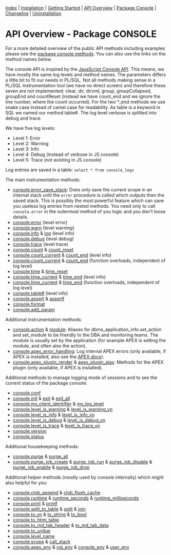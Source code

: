 <!-- nav -->

[Index](README.md)
| [Installation](installation.md)
| [Getting Started](getting-started.md)
| [API Overview](api-overview.md)
| [Package Console](package-console.md)
| [Changelog](changelog.md)
| [Uninstallation](uninstallation.md)

<!-- navstop -->

# API Overview - Package CONSOLE

For a more detailed overview of the public API methods including examples please
see the [package console methods](package-console.md). You can also use the
links on the method names below.

The console API is inspired by the [JavaScript Console
API](https://developers.google.com/web/tools/chrome-devtools/console/api). This
means, we have mostly the same log levels and method names. The parameters
differs a little bit to fit our needs in PL/SQL. Not all methods making sense in
a PL/SQL instrumentation tool (we have no direct screen) and therefore these
seven are not implemented: clear, dir, dirxml, group, groupCollapsed, groupEnd
and countReset (instead we have count_end and we ignore the line number, where
the count occurred). For the two \*_end methods we use snake case instead of
camel case for readability. As table is a keyword in SQL we named our method
table#. The log level verbose is splitted into debug and trace.

We have five log levels:

- Level 1: Error
- Level 2: Warning
- Level 3: Info
- Level 4: Debug (instead of verbose in JS console)
- Level 5: Trace (not existing in JS console)

Log entries are saved in a table: `select * from console_logs`

The main instrumentation methods:

- [console.error_save_stack](package-console.md#procedure-error_save_stack):
  Does only save the current scope in an internal stack until the `error`
  procedure is called which outputs then the saved stack. This is possibly the
  most powerful feature which can save you useless log entries from nested
  methods. You need only to call `console.error` in the outermost method of you
  logic and you don't loose details.
- [console.error](package-console.md#procedure-error) (level error)
- [console.warn](package-console.md#procedure-warn) (level warning)
- [console.info](package-console.md#procedure-info) &
  [log](package-console.md#procedure-log) (level info)
- [console.debug](package-console.md#procedure-debug) (level debug)
- [console.trace](package-console.md#procedure-trace) (level trace)
- [console.count](package-console.md#procedure-count) &
  [count_reset](package-console.md#procedure-count_reset)
- [console.count_current](package-console.md#procedure-count_current) &
  [count_end](package-console.md#procedure-count_end) (level info)
- [console.count_current](package-console.md#function-count_current) &
  [count_end](package-console.md#function-count_end) (function overloads, independent of log level)
- [console.time](package-console.md#procedure-time) &
  [time_reset](package-console.md#procedure-time_reset)
- [console.time_current](package-console.md#procedure-time_current) &
  [time_end](package-console.md#procedure-time_end) (level info)
- [console.time_current](package-console.md#function-time_current) &
  [time_end](package-console.md#function-time_end) (function overloads, independent of log level)
- [console.table#](package-console.md#procedure-table) (level info)
- [console.assert](package-console.md#procedure-assert) &
  [assertf](package-console.md#procedure-assertf)
- [console.format](package-console.md#function-format)
- [console.add_param](package-console.md#procedure-add_param)

Additional instrumentation methods:

- [console.action](package-console.md#procedure-action) &
  [module](package-console.md#procedure-module): Aliases for
  dbms_application_info.set_action and set_module to be friendly to the DBA and
  monitoring teams. The module is usually set by the application (for example
  APEX is setting the module, and often also the action).
- [console.apex_error_handling](package-console.md#function-apex_error_handling):
  Log internal APEX errors (only available, if APEX is installed, also see the
  [APEX
  docs](https://docs.oracle.com/en/database/oracle/application-express/20.2/aeapi/Example-of-an-Error-Handling-Function.html#GUID-2CD75881-1A59-4787-B04B-9AAEC14E1A82)).
- [console.apex_plugin_render](package-console.md#function-apex_plugin_render) &
  [apex_plugin_ajax](package-console.md#function-apex_plugin_ajax): Methods for
  the APEX plugin (only available, if APEX is installed).

Additional methods to manage logging mode of sessions and to see the current
status of the package console:

- [console.conf](package-console.md#procedure-conf)
- [console.init](package-console.md#procedure-init) &
  [exit](package-console.md#procedure-exit) &
  [exit_all](package-console.md#procedure-exit_all)
- [console.my_client_identifier](package-console.md#function-my_client_identifier) &
  [my_log_level](package-console.md#function-my_log_level)
- [console.level_is_warning](package-console.md#function-level_is_warning) &
  [level_is_warning_yn](package-console.md#function-level_is_warning_yn)
- [console.level_is_info](package-console.md#function-level_is_info) &
  [level_is_info_yn](package-console.md#function-level_is_info_yn)
- [console.level_is_debug](package-console.md#function-level_is_debug) &
  [level_is_debug_yn](package-console.md#function-level_is_debug_yn)
- [console.level_is_trace](package-console.md#function-level_is_trace) &
  [level_is_trace_yn](package-console.md#function-level_is_trace_yn)
- [console.version](package-console.md#function-version)
- [console.status](package-console.md#function-status)

Additional housekeeping methods:

- [console.purge](package-console.md#procedure-purge) &
  [purge_all](package-console.md#procedure-purge_all)
- [console.purge_job_create](package-console.md#procedure-purge_job_create) &
  [purge_job_run](package-console.md#procedure-purge_job_run) &
  [purge_job_disable](package-console.md#procedure-purge_job_disable) &
  [purge_job_enable](package-console.md#procedure-purge_job_enable) &
  [purge_job_drop](package-console.md#procedure-purge_job_drop)

Additional helper methods (mostly used by console internally) which might also
helpful for you:

- [console.clob_append](package-console.md#procedure-clob_append) &
  [clob_flush_cache](package-console.md#procedure-clob_flush_cache)
- [console.runtime](package-console.md#function-runtime) &
  [runtime_seconds](package-console.md#function-runtime_seconds) &
  [runtime_milliseconds](package-console.md#function-runtime_milliseconds)
- [console.print](package-console.md#procedure-print) &
  [printf](package-console.md#procedure-printf)
- [console.split_to_table](package-console.md#function-split_to_table) &
  [split](package-console.md#function-split) &
  [join](package-console.md#function-join)
- [console.to_yn](package-console.md#function-to_yn) &
  [to_string](package-console.md#function-to_string) &
  [to_bool](package-console.md#function-to_bool)
- [console.to_html_table](package-console.md#function-to_html_table)
- [console.to_md_tab_header](package-console.md#function-to_md_tab_header) &
  [to_md_tab_data](package-console.md#function-to_md_tab_data)
- [console.to_unibar](package-console.md#function-to_unibar)
- [console.level_name](package-console.md#function-level_name)
- [console.scope](package-console.md#function-scope) &
  [call_stack](package-console.md#function-call_stack)
- [console.apex_env](package-console.md#function-apex_env) &
  [cgi_env](package-console.md#function-cgi_env) &
  [console_env](package-console.md#function-console_env) &
  [user_env](package-console.md#function-user_env)
